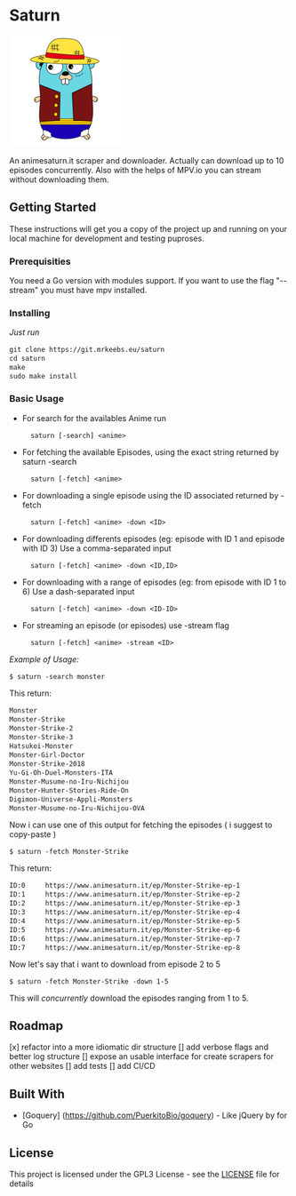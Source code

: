 # Saturn

![Gopher OP](assets/small-gopher.png)

An animesaturn.it scraper and downloader.
Actually can download up to 10 episodes concurrently.
Also with the helps of MPV.io you can stream without downloading them.

## Getting Started

These instructions will get you a copy of the project up and
running on your local machine for development and testing
puproses.

### Prerequisities

You need a Go version with modules support.
If you want to use the flag "--stream" you must have mpv installed.

### Installing

_Just run_


    git clone https://git.mrkeebs.eu/saturn
    cd saturn
    make
    sudo make install



### Basic Usage

- For search for the availables Anime run


        saturn [-search] <anime>


- For fetching the available Episodes, using the exact string returned by saturn -search


        saturn [-fetch] <anime>


- For downloading a single episode using the ID associated returned by -fetch

        saturn [-fetch] <anime> -down <ID>


- For downloading differents episodes (eg: episode with ID 1 and episode with ID 3)
  Use a comma-separated input

        saturn [-fetch] <anime> -down <ID,ID>


- For downloading with a range of episodes (eg: from episode with ID 1 to 6)
  Use a dash-separated input

        saturn [-fetch] <anime> -down <ID-ID>
        
- For streaming an episode (or episodes) use -stream flag

        saturn [-fetch] <anime> -stream <ID>
        

_Example of Usage:_


    $ saturn -search monster


This return:


    Monster
    Monster-Strike
    Monster-Strike-2
    Monster-Strike-3
    Hatsukoi-Monster
    Monster-Girl-Doctor
    Monster-Strike-2018
    Yu-Gi-Oh-Duel-Monsters-ITA
    Monster-Musume-no-Iru-Nichijou
    Monster-Hunter-Stories-Ride-On
    Digimon-Universe-Appli-Monsters
    Monster-Musume-no-Iru-Nichijou-OVA


Now i can use one of this output for fetching the episodes ( i suggest to copy-paste )


    $ saturn -fetch Monster-Strike


This return:

    ID:0 	 https://www.animesaturn.it/ep/Monster-Strike-ep-1
    ID:1 	 https://www.animesaturn.it/ep/Monster-Strike-ep-2
    ID:2 	 https://www.animesaturn.it/ep/Monster-Strike-ep-3
    ID:3 	 https://www.animesaturn.it/ep/Monster-Strike-ep-4
    ID:4 	 https://www.animesaturn.it/ep/Monster-Strike-ep-5
    ID:5 	 https://www.animesaturn.it/ep/Monster-Strike-ep-6
    ID:6 	 https://www.animesaturn.it/ep/Monster-Strike-ep-7
    ID:7 	 https://www.animesaturn.it/ep/Monster-Strike-ep-8


Now let's say that i want to download from episode 2 to 5

    $ saturn -fetch Monster-Strike -down 1-5



This will *concurrently* download the episodes ranging from 1 to 5.

## Roadmap
[x] refactor into a more idiomatic dir structure
[] add verbose flags and better log structure
[] expose an usable interface for create scrapers for other websites
[] add tests
[] add CI/CD

## Built With

* [Goquery] (https://github.com/PuerkitoBio/goquery) - Like jQuery by for Go

## License

This project is licensed under the GPL3 License - see the [LICENSE](LICENSE) file for details
